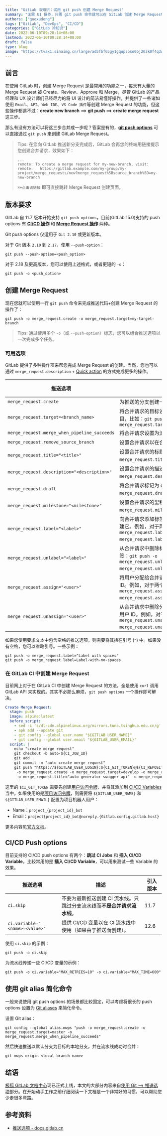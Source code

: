 ```yaml
---
title: "GitLab 冷知识：试用 git push 创建 Merge Request"
summary: "无需 UI 操作，只需 git push 命令就可以在 GitLab 创建 Merge Request"
authors: ["guoxudong"]
tags: ["GitLab", "DevOps", "CI/CD"]
categories: ["GitLab 冷知识"]
date: 2022-06-10T09:28:14+08:00
lastmod: 2022-06-10T09:28:14+08:00
draft: false
type: blog
image: "https://tvax1.sinaimg.cn/large/ad5fbf65gy1gqupsoso0bj20zk0f4q3w.jpg"
---
```

## 前言

在使用 GitLab 时，创建 Merge Request 是最常用的功能之一，每天有大量的 Merge Request 被 Create、Review、Approve 和 Merge，尽管 GitLab 的产品经理和 UX 设计师们已经尽力的将 UI 设计的简洁易懂好操作，并提供了一些诸如使用 `Email`、`API`、`Web IDE`、`VS Code 插件`等创建 Merge Request 的功能，但这些操作都逃不过：**create new branch** ==> **git push** ==> **create merge request** 这三步。

那么有没有方法可以将这三步合并成一步呢？答案是有的，**[git push options](https://git-scm.com/docs/git-push#Documentation/git-push.txt--oltoptiongt)** 可以直接通过 `git push` 来创建 GitLab Merge Request。

> Tips:
> 在您向 GitLab 推送新分支完成后，GitLab 会再您的终端用链接提示您创建合并请求，效果如下：
> ```shell
>...
>remote: To create a merge request for my-new-branch, visit:
>remote:   https://gitlab.example.com/my-group/my-project/merge_requests/new?merge_request%5Bsource_branch%5D=my-new-branch 
>```
> `⌘+点击该链接` 即可直接跳转 Merge Request 创建页面。

## 版本要求

GitLab 自 11.7 版本开始支持 `git push options`，目前(GitLab 15.0)支持的 push options 有 **[CI/CD 操作](#cicd-push-options)** 和 **[Merge Request 操作](#创建-merge-request)** 两种。

Git push options 仅适用于 `Git 2.10` 或更新版本。

对于 Git 版本 `2.10` 到 `2.17`，使用 `--push-option`：

```shell
git push --push-option=<push_option>
```

对于 2.18 及更高版本，您可以使用上述格式，或者更短的 `-o`：

```shell
git push -o <push_option>
```

## 创建 Merge Request

现在您就可以使用一行 `git push` 命令来完成推送代码+创建 Merge Request 的操作了：

```shell
git push -o merge_request.create -o merge_request.target=my-target-branch
```

> Tips: 通过使用多个 `-o`（或 `--push-option`）标志，您可以组合推送选项以一次完成多个任务。

### 可用选项

GitLab 提供了多种操作项来帮您完成 Merge Request 的创建。当然，您也可以通过 `merge_request.description` + [Quick action](../gitlab-quick-actions/) 的方式完成更多的操作。 

| 推送选项                                  | 描述                                                                                                     | 引入版本 |
| -------------------------------------------- | --------------------------------------------------------------------------------------------------------------- | --------------------- |
| `merge_request.create`                       | 为推送的分支创建一个新的合并请求。                                                               | 11.10 |
| `merge_request.target=<branch_name>`         | 将合并请求的目标设置为特定分支，或上游项目，比如：`git push -o merge_request.target=project_path/branch`                                                     | 11.10 |
| `merge_request.merge_when_pipeline_succeeds` | 将合并请求设置为流水线成功时合并。    | 11.10 |
| `merge_request.remove_source_branch`         | 设置合并请求以在合并时删除源分支。                                             | 12.2          |
| `merge_request.title="<title>"`              | 设置合并请求的标题。例如：`git push -o merge_request.title="我想要的标题"`。                   | 12.2          |
| `merge_request.description="<description>"`  | 设置合并请求的描述。例如：`git push -o merge_request.description="我想要的描述"`。 | 12.2         |
| `merge_request.draft`                        | 将合并请求标记为 draft。例如：`git push -o merge_request.draft`。                                      | 15.0          |
| `merge_request.milestone="<milestone>"`      | 设置合并请求的里程碑。例如：`git push -o merge_request.milestone="3.0"`。                        | 14.1       |
| `merge_request.label="<label>"`              | 向合并请求添加标签。如果标签不存在，则创建它。例如，对于两个标签：`git push -o merge_request.label="label1" -o merge_request.label="label2"`。 | 12.3 |
| `merge_request.unlabel="<label>"`            | 从合并请求中删除标签。例如，对于两个标签：`git push -o merge_request.unlabel="label1" -o merge_request.unlabel="label2"`。 | 12.3 |
| `merge_request.assign="<user>"`              | 将用户分配给合并请求。接受用户名或用户 ID。例如，对于两个用户：`git push -o merge_request.assign="user1" -o merge_request.assign="user2"`。 | 13.10 |
| `merge_request.unassign="<user>"`            | 从合并请求中删除分配的用户。接受用户名或用户 ID。例如，对于两个用户：`git push -o merge_request.unassign="user1" -o merge_request.unassign="user2"`。 | 13.10 |

如果您使用要求文本中包含空格的推送选项，则需要将其括在引号 (`"`) 中。如果没有空格，您可以省略引号。一些示例：

```shell
git push -o merge_request.label="Label with spaces"
git push -o merge_request.label=Label-with-no-spaces
```

### 在 GitLab CI 中创建 Merge Request

目前网上对于在 GitLab CI 中创建 Merge Request 的方法，全是使用 `curl` 调用 GitLab API 来实现的。其实不必那么麻烦，`git push options` 一个操作即可解决。

```yaml
Create Merge Request:
  stage: push
  image: alpine:latest
  before_script:
    - sed -i 's/dl-cdn.alpinelinux.org/mirrors.tuna.tsinghua.edu.cn/g' /etc/apk/repositories
    - apk add --update git
    - git config --global user.name "${GITLAB_USER_NAME}"
    - git config --global user.email "${GITLAB_USER_EMAIL}"
  script: |    
    echo "create merge request"
    git checkout -b auto-${CI_JOB_ID}
    git add .
    git commit -m "auto create merge request"
    git push "https://${GITLAB_USER_LOGIN}:${CI_GIT_TOKEN}@${CI_REPOSITORY_URL#*@}" "HEAD:auto-${CI_JOB_ID}" \
     -o merge_request.create -o merge_request.target=develop -o merge_request.remove_source_branch \
     -o merge_request.title="auto generator swagger api" -o merge_request.label="auto-generation" -o merge_request.assign="qk44077907"
```

这里的 `$CI_GIT_TOKEN` 需要先创建[用户访问令牌](https://jihulab.com/-/profile/personal_access_tokens)，并将其添加到 [CI/CD Variables](https://docs.gitlab.cn/jh/ci/variables) 当中。如果使用的是[项目访问令牌](https://docs.gitlab.cn/jh/user/project/settings/project_access_tokens.html)，则需要将 `${GITLAB_USER_NAME}` 和 `${GITLAB_USER_EMAIL}` 配置为项目机器人用户：

- Name：`project_{project_id}_bot`
- Email：`project{project_id}_bot@noreply.{Gitlab.config.gitlab.host}`

更多内容见[官方文档](https://docs.gitlab.cn/jh/user/project/settings/project_access_tokens.html#%E9%A1%B9%E7%9B%AE%E6%9C%BA%E5%99%A8%E4%BA%BA%E7%94%A8%E6%88%B7)。

## CI/CD Push options

目前支持的 CI/CD push options 有两个：**跳过 CI Jobs** 和 **插入 CI/CD Variable**，比较常用的是 **插入 CI/CD Variable**，可以用来测试一些 Variable 的效果。

| 推送选项                    | 描述                                                                                 | 引入版本 |
| ------------------------------ | ------------------------------------------------------------------------------------------- |---------------------- |
| `ci.skip`                      | 不要为最新推送创建 CI 流水线。只跳过分支流水线而**不是合并请求流水线**。                                            | 11.7 |
| `ci.variable="<name>=<value>"` | 提供 CI/CD 变量以在 CI 流水线中使用（如果由于推送而创建）。 | 12.6 |

使用 `ci.skip` 的示例：

```shell
git push -o ci.skip
```

为流水线传递一些 CI/CD 变量的示例：

```shell
git push -o ci.variable="MAX_RETRIES=10" -o ci.variable="MAX_TIME=600"
```

## 使用 git alias 简化命令

一般来说使用 git push options 的场景都比较固定，可以考虑将很长的 push options 设置为 [Git aliases](https://git-scm.com/book/en/v2/Git-Basics-Git-Aliases) 来简化命令。

设置 Git alias：

```shell
git config --global alias.mwps "push -o merge_request.create -o merge_request.target=master -o merge_request.merge_when_pipeline_succeeds"
```

然后快速推送以默认分支为目标的本地分支，并在流水线成功时合并：

```shell
git mwps origin <local-branch-name>
```

## 结语

[极狐 GitLab 文档中心](https://docs.gitlab.cn/)现已正式上线，本文的大部分内容来自[使用 Git --> 推送选项](https://docs.gitlab.cn/ee/user/project/push_options.html)部分。在开始动手工作之前仔细阅读一下文档是一个非常好的习惯，可以帮助您少走很多弯路。

## 参考资料

- [推送选项 - docs.gitlab.cn](https://docs.gitlab.cn/ee/user/project/push_options.html)
